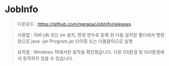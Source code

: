 # JobInfo

> 다운로드 : https://github.com/merapa/JobInfo/releases

> 사용법 : 자바 jdk 또는 jre 설치, 환경 변수로 등록 한 다음 설치된 폴더에서 명령창으로 java -jar Program.jar 타이핑 또는 더블클릭으로 실행


> 유의점 : Windows 10에서만 동작을 확인했습니다. 다른 OS환경 및 GUI환경에서 동작하지 않을 수 있습니다.
